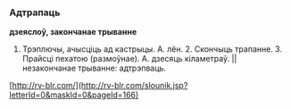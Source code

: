 ### Адтрапаць
**дзеяслоў, закончанае трыванне**

1. Трэплючы, ачысціць ад кастрыцы. А. лён. 2. Скончыць трапанне. 3. Прайсці пехатою (размоўнае). А. дзесяць кіламетраў. || незакончанае трыванне: адтрэпваць.

<a rel="author">[http://rv-blr.com/](http://rv-blr.com/slounik.jsp?letterId=0&maskId=0&pageId=166)</a>
